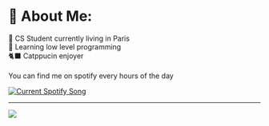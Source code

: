 # 💫 About Me:
🥖 CS Student currently living in Paris<br>🌱 Learning low level programming<br>🐈‍⬛ Catppucin enjoyer <br><br>You can find me on spotify every hours of the day<br>

<a href="https://kuruae.pythonanywhere.com/link">
  <img
    src="https://kuruae.pythonanywhere.com?theme=dark&eq_color=FEC8D8"
    alt="Current Spotify Song"
  />
</a>

---
[![](https://visitcount.itsvg.in/api?id=kuruae&icon=0&color=6)](https://visitcount.itsvg.in)
